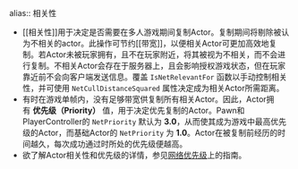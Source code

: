 alias:: 相关性

- [[相关性]]用于决定是否需要在多人游戏期间复制Actor。复制期间将剔除被认为不相关的actor。此操作可节约[[带宽]]，以便相关Actor可更加高效地复制。若Actor未被玩家拥有，且不在玩家附近，将其被视为不相关，而不会进行复制。不相关Actor会存在于服务器上，且会影响授权游戏状态，但在玩家靠近前不会向客户端发送信息。覆盖 `IsNetRelevantFor` 函数以手动控制相关性，并可使用 `NetCullDistanceSquared` 属性决定成为相关Actor所需距离。
- 有时在游戏单帧内，没有足够带宽供复制所有相关Actor。因此，Actor拥有 **优先级（Priority）** 值，用于决定优先复制的Actor。Pawn和PlayerController的 `NetPriority` 默认为 **3.0**，从而使其成为游戏中最高优先级的Actor，而基础Actor的 `NetPriority` 为 **1.0**。Actor在被复制前经历的时间越久，每次成功通过时所处的优先级便越高。
- 欲了解Actor相关性和优先级的详情，参见[网络优先级](https://docs.unrealengine.com/5.3/zh-CN/actor-relevancy-and-priority-in-unreal-engine)上的指南。